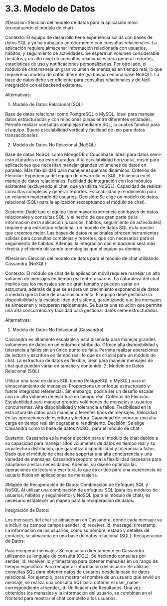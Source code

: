 # 3.3. Modelo de Datos

#Decisión: Elección del modelo de datos para la aplicación móvil (exceptuando el módulo de chat)

Contexto:
El equipo de desarrollo tiene experiencia sólida con bases de datos SQL y ya ha trabajado anteriormente con consultas relacionales. La aplicación requiere almacenar información relacionada con usuarios, hábitos, y seguimiento de actividades. Se espera un volumen considerable de datos y un alto nivel de consultas relacionales para generar reportes, estadísticas de uso y notificaciones personalizadas. Por otro lado, el módulo de chat maneja un gran volumen de mensajes en tiempo real, lo que requiere un modelo de datos diferente (ya basado en una base NoSQL). La base de datos debe ser eficiente para consultas relacionales y de fácil integración con el backend existente.

Alternativas:
1. Modelo de Datos Relacional (SQL)

Base de datos relacional como PostgreSQL o MySQL.
Ideal para manejar datos estructurados y con relaciones claras entre diferentes entidades.
Permite realizar consultas complejas mediante SQL, lo cual es familiar para el equipo.
Buena escalabilidad vertical y facilidad de uso para datos transaccionales.

2. Modelo de Datos No Relacional (NoSQL)

Base de datos NoSQL como MongoDB o Couchbase.
Ideal para datos semi-estructurados o no estructurados.
Alta escalabilidad horizontal, mejor para aplicaciones que necesitan manejar grandes volúmenes de datos en paralelo.
Más flexibilidad para manejar esquemas dinámicos.
Criterios de Elección:
Experiencia del equipo de desarrollo en SQL.
Eficiencia en el manejo de datos relacionales.
Facilidad de integración con los módulos existentes (excluyendo el chat, que ya utiliza NoSQL).
Capacidad de realizar consultas complejas y generar reportes.
Escalabilidad y rendimiento para un volumen moderado de usuarios.
Decisión:
Se elige un modelo de datos relacional (SQL) para la aplicación (exceptuando el módulo de chat).

Sustento:
Dado que el equipo tiene mayor experiencia con bases de datos relacionales y consultas SQL, y el hecho de que gran parte de la información de la aplicación (usuarios, hábitos, seguimiento de actividades) requiere una estructura relacional, un modelo de datos SQL es la opción que creemos mejor. Las bases de datos relacionales ofrecen herramientas sólidas para consultas complejas y reportes, que son necesarios para el seguimiento de hábitos. Además, la integración con el backend será más directa y eficiente utilizando tecnologías que el equipo ya domina.

#Decisión: Elección del modelo de datos para el módulo de chat utilizando Cassandra (NoSQL)

Contexto:
El módulo de chat de la aplicación móvil requiere manejar un alto volumen de mensajes en tiempo real entre usuarios. La naturaleza del chat implica que los mensajes son de gran tamaño y pueden variar en estructura, además de que se espera un crecimiento exponencial de datos a medida que la base de usuarios aumenta. El equipo debe gestionar la disponibilidad y la escalabilidad del sistema, garantizando que los mensajes se almacenen y recuperen rápidamente. Se busca una solución que permita una alta concurrencia y facilidad para gestionar datos semi-estructurados.

Alternativas:
1. Modelo de Datos No Relacional (Cassandra)

Cassandra es altamente escalable y está diseñada para manejar grandes volúmenes de datos en un entorno distribuido.
Ofrece alta disponibilidad y tolerancia a fallos sin un único punto de falla.
Permite realizar operaciones de lectura y escritura en tiempo real, lo que es crucial para un módulo de chat.
La estructura de datos es flexible, ideal para manejar mensajes de chat que pueden variar en tamaño y contenido.
2. Modelo de Datos Relacional (SQL)

Utilizar una base de datos SQL (como PostgreSQL o MySQL) para el almacenamiento de mensajes.
Proporciona un enfoque estructurado y fuerte integridad referencial.
Sin embargo, podría ser un desafío escalar con un alto volumen de escritura en tiempo real.
Criterios de Elección:
Escalabilidad para manejar grandes volúmenes de mensajes y usuarios concurrentes.
Alta disponibilidad y tolerancia a fallos.
Flexibilidad en la estructura de datos para manejar diferentes tipos de mensajes.
Velocidad en las operaciones de escritura y lectura.
Capacidad de soportar una alta carga en tiempo real sin degradar el rendimiento.
Decisión:
Se elige Cassandra como la base de datos NoSQL para el módulo de chat.

Sustento:
Cassandra es la mejor elección para el modulo de chat debido a su capacidad para manejar altos volúmenes de datos en tiempo real y su arquitectura distribuida, que garantiza disponibilidad y tolerancia a fallos. Dado que el módulo de chat debe soportar una alta concurrencia y una variedad de mensajes, Cassandra proporciona la flexibilidad necesaria para adaptarse a estas necesidades. Además, su diseño optimiza las operaciones de lectura y escritura, lo que es crítico para una experiencia de usuario fluida en aplicaciones de mensajería.

#Mapeo de Recuperación de Datos: Combinación de Enfoques SQL y NoSQL
Al utilizar una combinación de enfoques SQL (para los módulos de usuarios, hábitos y seguimiento) y NoSQL (para el módulo de chat), es necesario establecer un mapeo para la recuperación de datos:

Integración de Datos:

Los mensajes del chat se almacenan en Cassandra, donde cada mensaje va a incluir los campos campos sender_id, receiver_id, message, timestamp.
La información de los usuarios, como su nombre, estado y detalles de contacto, se almacena en una base de datos relacional (SQL).
Recuperación de Datos:

Para recuperar mensajes: Se consultan directamente en Cassandra utilizando su lenguaje de consulta (CQL). Se haciendo consultas por sender_id, receiver_id y timestamp para obtener mensajes en un rango de tiempo específico.
Para recuperar información del usuario: Se utilizan consultas SQL para obtener datos de usuarios desde la base de datos relacional. Por ejemplo, para mostrar el nombre de un usuario que envió un mensaje, se realiza una consulta SQL para obtener el user_name correspondiente al sender_id.
Unificación de Resultados: Una vez obtenidos los mensajes y la información del usuario, se combinan en el frontend para mostrar el chat completo a los usuarios.
